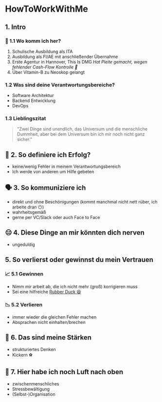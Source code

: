 # HowToWorkWithMe

## 1. Intro

### 🏹 1.1 Wo komm ich her?

1. Schulische Ausbildung als ITA
2. Ausbildung als FI/AE mit anschließender Übernahme
3. Erste Agentur in Hannover, This Is DMG
   _Hat Pleite gemacht, wegen fehlender Cash-Flow Kontrolle 🤷_
4. Über Vitamin-B zu Neoskop gelangt

### 1.2 Was sind deine Verantwortungsbereiche? 

- Software Architektur
- Backend Entwicklung
- DevOps

### 1.3 Lieblingszitat

> "Zwei Dinge sind unendlich, das Universum und die menschliche Dummheit, aber bei dem Universum bin ich mir noch nicht ganz sicher."

## 🙌 2. So definiere ich Erfolg?

- keine/wenig Fehler in meinem Verantwortungsbereich
- Ich werde von anderen um Hilfe gebeten

## 🗣️ 3. So kommuniziere ich

- direkt und ohne Beschönigungen (kommt manchmal nicht nett rüber, ich arbeite dran 😶)
- wahrheitsgemäß
- gerne per VC/Slack oder auch Face to Face

## 😑 4. Diese Dinge an mir könnten dich nerven

- ungeduldig

## 5. So verlierst oder gewinnst du mein Vertrauen

### 📈 5.1 Gewinnen

- Nimm mir arbeit ab, die ich nicht mehr (groß) korrigieren muss
- Sei eine hilfreiche [Rubber Duck 😆](https://en.wikipedia.org/wiki/Rubber_duck_debugging)

### 📉 5.2 Verlieren

- immer wieder die gleichen Fehler machen
- Absprachen nicht einhalten/brechen

## 💪 6. Das sind meine Stärken

- strukturiertes Denken
- Kickern ⚽

## 🤨 7. Hier habe ich noch Luft nach oben

- zwischenmenschliches
- Stressbewältigung
- (Selbst-)Organisation